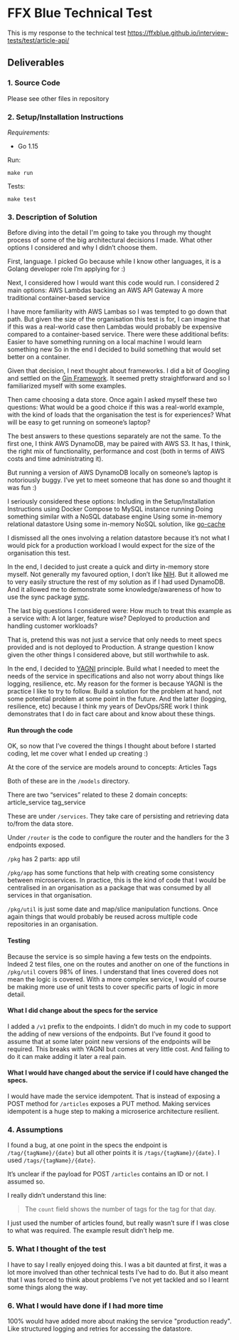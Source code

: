 # FFX Blue Technical Test

This is my response to the technical test https://ffxblue.github.io/interview-tests/test/article-api/

## Deliverables

### 1. Source Code

Please see other files in repository

### 2. Setup/Installation Instructions

*Requirements:*
* Go 1.15

Run:
```
make run
```


Tests:
```
make test
```

### 3. Description of Solution

Before diving into the detail I'm going to take you through my thought process of some of the big architectural decisions I made. What other options I considered and why I didn’t choose them.

First, language. I picked Go because while I know other languages, it is a Golang developer role I’m applying for :)

Next, I considered how I would want this code would run. I considered 2 main options:
AWS Lambdas backing an AWS API Gateway
A more traditional container-based service

I have more familiarity with AWS Lambas so I was tempted to go down that path. But given the size of the organisation this test is for, I can imagine that if this was a real-world case then Lambdas would probably be expensive compared to a container-based service. There were these additional befits:
Easier to have something running on a local machine
I would learn something new
So in the end I decided to build something that would set better on a container.

Given that decision, I next thought about frameworks. I did a bit of Googling and settled on the [Gin Framework](https://gin-gonic.com/). It seemed pretty straightforward and so I familiarized myself with some examples.

Then came choosing a data store. Once again I asked myself these two questions:
What would be a good choice if this was a real-world example, with the kind of loads that the organisation the test is for experiences?
What will be easy to get running on someone’s laptop?

The best answers to these questions separately are not the same. To the first one, I think AWS DynamoDB, may be paired with AWS S3. It has, I think, the right mix of functionality, performance and cost (both in terms of AWS costs and time administrating it).

But running a version of AWS DynamoDB locally on someone’s laptop is notoriously buggy. I’ve yet to meet someone that has done so and thought it was fun :)

I seriously considered these options:
Including in the Setup/Installation Instructions using Docker Compose to MySQL instance running
Doing something similar with a NoSQL database engine
Using some in-memory relational datastore
Using some in-memory NoSQL solution, like [go-cache](https://github.com/patrickmn/go-cache)

I dismissed all the ones involving a relation datastore because it’s not what I would pick for a production workload I would expect for the size of the organisation this test.

In the end, I decided to just create a quick and dirty in-memory store myself. Not generally my favoured option, I 
don’t like [NIH](https://en.wikipedia.org/wiki/Not_invented_here). But it allowed me to very easily structure the 
rest of my solution as if I had used DynamoDB. And it allowed me to demonstrate some knowledge/awareness of how to 
use the sync package [sync](https://pkg.go.dev/sync).

The last big questions I considered were: How much to treat this example as a service with:
A lot larger, feature wise?
Deployed to production and handling customer workloads?

That is, pretend this was not just a service that only needs to meet specs provided and is not deployed to Production. A strange question I know given the other things I considered above, but still worthwhile to ask.

In the end, I decided to [YAGNI](https://en.wikipedia.org/wiki/You_aren't_gonna_need_it) principle. Build what I 
needed to meet the needs of the service in specifications and also not worry about things like logging, resilience, etc. My reason for the former is because YAGNI is the practice I like to try to follow. Build a solution for the problem at hand, not some potential problem at some point in the future. And the latter (logging, resilience, etc) because I think my years of DevOps/SRE work I think demonstrates that I do in fact care about and know about these things.

#### Run through the code

OK, so now that I’ve covered the things I thought about before I started coding, let me cover what I ended up creating :)

At the core of the service are models around to concepts:
Articles
Tags

Both of these are in the `/models` directory.

There are two “services” related to these 2 domain concepts:
article_service
tag_service

These are under `/services`. They take care of persisting and retrieving data to/from the data store.

Under `/router` is the code to configure the router and the handlers for the 3 endpoints exposed.

`/pkg` has 2 parts:
app
util

`/pkg/app` has some functions that help with creating some consistency between microservices. In practice, this is the kind of code that I would be centralised in an organisation as a package that was consumed by all services in that organisation.

`/pkg/util` is just some date and map/slice manipulation functions. Once again things that would probably be reused across multiple code repositories in an organisation.

#### Testing

Because the service is so simple having a few tests on the endpoints. Indeed 2 test files, one on the routes and another on one of the functions in `/pkg/util` covers 98% of lines. I understand that lines covered does not mean the logic is covered. With a more complex service, I would of course be making more use of unit tests to cover specific parts of logic in more detail.

#### What I did change about the specs for the service
I added a `/v1` prefix to the endpoints. I didn’t do much in my code to support the adding of new versions of the endpoints. But I’ve found it good to assume that at some later point new versions of the endpoints will be required. This breaks with YAGNI but comes at very little cost. And failing to do it can make adding it later a real pain.

#### What I would have changed about the service if I could have changed the specs.
I would have made the service idempotent. That is instead of exposing a POST method for `/articles` exposes a PUT method. Making services idempotent is a huge step to making a microserice architecture resilient.

### 4. Assumptions

I found a bug, at one point in the specs the endpoint is `/tag/{tagName}/{date}` but all other points it is `/tags/{tagName}/{date}`. I used `/tags/{tagName}/{date}`.

It’s unclear if the payload for POST `/articles` contains an ID or not. I assumed so.

I really didn’t understand this line:

> The `count` field shows the number of tags for the tag for that day.

I just used the number of articles found, but really wasn’t sure if I was close to what was required. The example result didn’t help me.


### 5. What I thought of the test

I have to say I really enjoyed doing this. I was a bit daunted at first, it was a lot more involved than other technical tests I’ve had to do. But it also meant that I was forced to think about problems I’ve not yet tackled and so I learnt some things along the way.

### 6. What I would have done if I had more time

100% would have added more about making the service "production ready". Like structured logging and retries for 
accessing the datastore.
